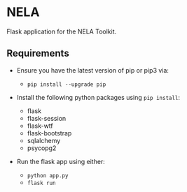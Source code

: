# NELA

Flask application for the NELA Toolkit.

## Requirements

* Ensure you have the latest version of pip or pip3 via:
    * `pip install --upgrade pip`

* Install the following python packages using `pip install`:
    * flask
    * flask-session
    * flask-wtf
    * flask-bootstrap
    * sqlalchemy
    * psycopg2

* Run the flask app using either:
    * `python app.py`
    * `flask run`